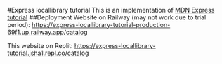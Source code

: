 #Express locallibrary tutorial
This is an implementation of [MDN Express tutorial](https://developer.mozilla.org/en-US/docs/Learn/Server-side/Express_Nodejs)
##Deployment
Website on Railway (may not work due to trial period): https://express-locallibrary-tutorial-production-69f1.up.railway.app/catalog

This website on Replit: https://express-locallibrary-tutorial.jsha1.repl.co/catalog
